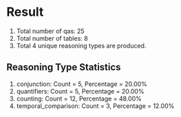 # Result<br/>
1. Total number of qas: 25<br/>
2. Total number of tables: 8<br/>
3. Total 4 unique reasoning types are produced.<br/>
## **Reasoning Type Statistics**<br/>
1. conjunction: Count = 5, Percentage = 20.00%<br/>
2. quantifiers: Count = 5, Percentage = 20.00%<br/>
3. counting: Count = 12, Percentage = 48.00%<br/>
4. temporal_comparison: Count = 3, Percentage = 12.00%<br/>
